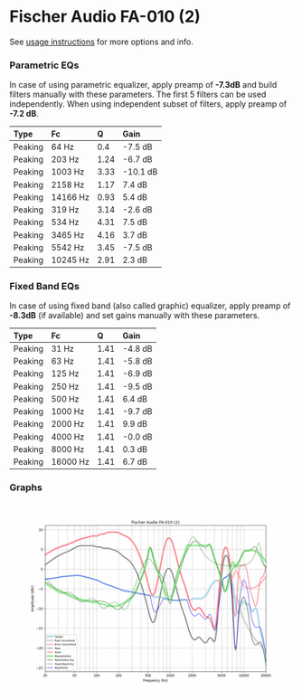 # Fischer Audio FA-010 (2)
See [usage instructions](https://github.com/jaakkopasanen/AutoEq#usage) for more options and info.

### Parametric EQs
In case of using parametric equalizer, apply preamp of **-7.3dB** and build filters manually
with these parameters. The first 5 filters can be used independently.
When using independent subset of filters, apply preamp of **-7.2 dB**.

| Type    | Fc       |    Q | Gain     |
|:--------|:---------|:-----|:---------|
| Peaking | 64 Hz    | 0.4  | -7.5 dB  |
| Peaking | 203 Hz   | 1.24 | -6.7 dB  |
| Peaking | 1003 Hz  | 3.33 | -10.1 dB |
| Peaking | 2158 Hz  | 1.17 | 7.4 dB   |
| Peaking | 14166 Hz | 0.93 | 5.4 dB   |
| Peaking | 319 Hz   | 3.14 | -2.6 dB  |
| Peaking | 534 Hz   | 4.31 | 7.5 dB   |
| Peaking | 3465 Hz  | 4.16 | 3.7 dB   |
| Peaking | 5542 Hz  | 3.45 | -7.5 dB  |
| Peaking | 10245 Hz | 2.91 | 2.3 dB   |

### Fixed Band EQs
In case of using fixed band (also called graphic) equalizer, apply preamp of **-8.3dB**
(if available) and set gains manually with these parameters.

| Type    | Fc       |    Q | Gain    |
|:--------|:---------|:-----|:--------|
| Peaking | 31 Hz    | 1.41 | -4.8 dB |
| Peaking | 63 Hz    | 1.41 | -5.8 dB |
| Peaking | 125 Hz   | 1.41 | -6.9 dB |
| Peaking | 250 Hz   | 1.41 | -9.5 dB |
| Peaking | 500 Hz   | 1.41 | 6.4 dB  |
| Peaking | 1000 Hz  | 1.41 | -9.7 dB |
| Peaking | 2000 Hz  | 1.41 | 9.9 dB  |
| Peaking | 4000 Hz  | 1.41 | -0.0 dB |
| Peaking | 8000 Hz  | 1.41 | 0.3 dB  |
| Peaking | 16000 Hz | 1.41 | 6.7 dB  |

### Graphs
![](./Fischer%20Audio%20FA-010%20(2).png)